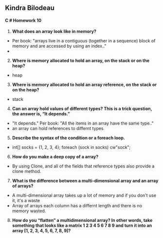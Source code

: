 ## Kindra Bilodeau
#### C # Homework 10

1. **What does an array look like in memory?**
  - Per book: "arrays live in a contiguous (together in a sequence) block of memory and are accessed by using an index.."
  -
2. **Where is memory allocated to hold an array, on the stack or on the heap?**
  - heap
3. **Where is memory allocated to hold an array reference, on the stack or on the heap?**
  - stack
4. **Can an array hold values of different types? This is a trick question, the answer is, “It depends.”**
  - "It depends." Per book: "All the items in an array have the same type.."
  - an array can hold references to differnt types 
5. **Describe the syntax of the condition or a foreach loop.**
  - int[] socks = {1, 2, 3, 4};
    foreach (sock in socks)
    cw"sock";
6. **How do you make a deep copy of a array?**
  - By using Clone, and all of the fields that reference types also provide a clone method.
7. **What is the difference between a multi-dimensional array and an array of arrays?**
  - A multi-dimensional array takes up a lot of memory and if you don't use it, it's a waste
  - Array of arrays each column has a differnt length and there is no memory wasted.
8. **How do you “flatten” a multidimensional array? In other words, take something that looks like a
matrix
1 2 3
4 5 6
7 8 9 and turn it into an array [1, 2, 3, 4, 5, 6, 7, 8, 9]?**
